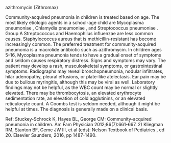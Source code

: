 azithromycin (Zithromax)

Community-acquired pneumonia in children is treated based on age. The most likely etiologic agents in a school-age child are Mycoplasma pneumoniae , Chlamydia pneumoniae , and Streptococcus pneumoniae . Group A Streptococcus and Haemophilus influenzae are less common causes. Staphylococcus aureus that is methicillin-resistant has become increasingly common. The preferred treatment for community-acquired pneumonia is a macrolide antibiotic such as azithromycin.
In children ages 5–16, Mycoplasma pneumonia tends to have a gradual onset of symptoms and seldom causes respiratory distress. Signs and symptoms may vary. The patient may develop a rash, musculoskeletal symptoms, or gastrointestinal symptoms. Radiographs may reveal bronchopneumonia, nodular infiltrates, hilar adenopathy, pleural effusions, or plate-like atelectasis. Ear pain may be due to bullous myringitis, although this may be viral as well. Laboratory findings may not be helpful, as the WBC count may be normal or slightly elevated. There may be thrombocytosis, an elevated erythrocyte sedimentation rate, an elevation of cold agglutinins, or an elevated reticulocyte count. A Coombs test is seldom needed, although it might be helpful at times. The diagnosis is generally made on a clinical basis.

Ref: Stuckey-Schrock K, Hayes BL, George CM: Community-acquired pneumonia in children. Am Fam Physician 2012;86(7):661-667.  2) Kliegman RM, Stanton BF, Geme JW III, et al (eds): Nelson Textbook of Pediatrics , ed 20. Elsevier Saunders, 2016, pp 1487-1490.
